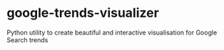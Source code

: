 # google-trends-visualizer
Python utility to create beautiful and interactive visualisation for Google Search trends
